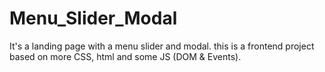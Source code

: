 # Menu_Slider_Modal
It's a landing page with a menu slider and modal. this is a frontend project based on more CSS, html and some JS (DOM &amp; Events).
